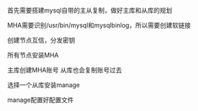 首先需要搭建mysql自带的主从复制，做好主库和从库的规划

MHA需要识别/usr/bin/mysql和mysqlbinlog，所以需要创建软链接

创建节点互信，分发密钥

所有节点安装MHA

主库创建MHA账号 从库也会复制账号过去

选择一个从库安装manage

manage配置好配置文件